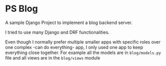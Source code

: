 # PS Blog

A sample Django Project to implement a blog backend server.

I tried to use many Django and DRF functionalities.

Even though I normally prefer multiple smaller apps with specific
roles over one complex -can do everything- app, I only used one app
to keep everything close together. For example all the models are 
in `blog/models.py` file and all views are in the `blog/views` module